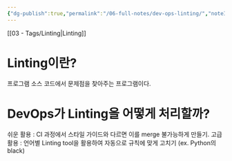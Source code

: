 ```yaml
---
{"dg-publish":true,"permalink":"/06-full-notes/dev-ops-linting/","noteIcon":""}
---
```


 [[03 - Tags/Linting\|Linting]]
# Linting이란?
프로그램 소스 코드에서 문제점을 찾아주는 프로그램이다.
# DevOps가 Linting을 어떻게 처리할까?
쉬운 활용 : CI 과정에서 스타일 가이드와 다르면 이를 merge 불가능하게 만들기.
고급 활용 : 언어별 Linting tool을 활용하여 자동으로 규칙에 맞게 고치기 (ex. Python의 black)